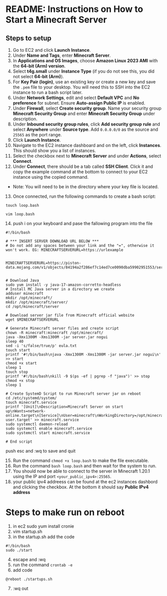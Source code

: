 # README: Instructions on How to Start a Minecraft Server

## Steps to setup

1. Go to EC2 and click **Launch Instance**.
2. Under **Name and Tags**, enter **Minecraft Server**.
3. In **Applications and OS Images**, choose **Amazon Linux 2023 AMI** with the **64-bit (Arm) version**.
4. Select **t4g.small** under **Instance Type** (if you do not see this, you did not select **64-bit (Arm)**).
5. For **Key Pair (login)**, use an existing key or create a new key and save the `.pem` file to your desktop. You will need this to SSH into the EC2 instance to run a bash script later.
6. Under **Network Settings**, edit and select **Default VPC** and **No preference** for subnet. Ensure **Auto-assign Public IP** is enabled.
7. Under **Firewall**, select **Create security group**. Name your security group **Minecraft Security Group** and enter **Minecraft Security Group** under description.
8. Under **Inbound security group rules**, click **Add security group rule** and select **Anywhere** under **Source type**. Add `0.0.0.0/0` as the source and `25565` as the port range.
9. Click **Launch Instance**.
10. Navigate to the EC2 instance dashboard and on the left, click **Instances**. This should show you a list of instances.
11. Select the checkbox next to **Minecraft Server** and under **Actions**, select **Connect**.
12. Under **Connect**, there should be a tab called **SSH Client**. Click it and copy the example command at the bottom to connect to your EC2 instance using the copied command.
   - Note: You will need to be in the directory where your key file is located.
13. Once connected, run the following commands to create a bash script:

```touch loop.bash```

```vim loop.bash```

14) push i on your keyboard and pase the fallowing program into the file 
```
#!/bin/bash

# *** INSERT SERVER DOWNLOAD URL BELOW ***
# Do not add any spaces between your link and the "=", otherwise it won't work. EG: MINECRAFTSERVERURL=https://urlexample


MINECRAFTSERVERURL=https://piston-data.mojang.com/v1/objects/84194a2f286ef7c14ed7ce0090dba59902951553/server.jar


# Download Java
sudo yum install -y java-17-amazon-corretto-headless
# Install MC Java server in a directory we create
adduser minecraft
mkdir /opt/minecraft/
mkdir /opt/minecraft/server/
cd /opt/minecraft/server

# Download server jar file from Minecraft official website
wget $MINECRAFTSERVERURL

# Generate Minecraft server files and create script
chown -R minecraft:minecraft /opt/minecraft/
java -Xmx1300M -Xms1300M -jar server.jar nogui
sleep 40
sed -i 's/false/true/p' eula.txt
touch start
printf '#!/bin/bash\njava -Xmx1300M -Xms1300M -jar server.jar nogui\n' >> start
chmod +x start
sleep 1
touch stop
printf '#!/bin/bash\nkill -9 $(ps -ef | pgrep -f "java")' >> stop
chmod +x stop
sleep 1

# Create SystemD Script to run Minecraft server jar on reboot
cd /etc/systemd/system/
touch minecraft.service
printf '[Unit]\nDescription=Minecraft Server on start up\nWants=network-online.target\n[Service]\nUser=minecraft\nWorkingDirectory=/opt/minecraft/server\nExecStart=/opt/minecraft/server/start\nStandardInput=null\n[Install]\nWantedBy=multi-user.target' >> minecraft.service
sudo systemctl daemon-reload
sudo systemctl enable minecraft.service
sudo systemctl start minecraft.service

# End script
```
push esc and :wq to save and quit

15. Run the command ```chmod +x loop.bash``` to make the file executable.
16. Run the command ```bash loop.bash``` and then wait for the system to run.
17. You should now be able to connect to the server in Minecraft 1.20.1 using the IP and port ```<your_public_ipv4>:25565```.
18. your public ipv4 addreess can be found at the ec2 instances dashbord and clicking the checkbox. At the bottom it should say **Public IPv4 address**

# Steps to make run on reboot
1. in ec2 sudo yum install cronie
2. vim startup.sh
3. in the startup.sh add the code
```
#!/bin/bash 
sudo ./start
```
4. escape and :wq
5. run the command  ```crontab -e```
6. add code
```
@reboot ./startups.sh
```
7. :wq out
